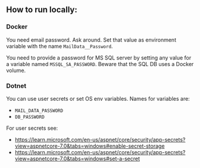 ## How to run locally: 

### Docker
You need email password. Ask around. 
Set that value as environment variable with the name `MailData__Password`.

You need to provide a password for MS SQL server by setting any value for a variable named `MSSQL_SA_PASSWORD`.
Beware that the SQL DB uses a Docker volume.  

### Dotnet
You can use user secrets or set OS env variables. 
Names for variables are: 
- `MAIL_DATA_PASSWORD`
- `DB_PASSWORD`


For user secrets see: 
- https://learn.microsoft.com/en-us/aspnet/core/security/app-secrets?view=aspnetcore-7.0&tabs=windows#enable-secret-storage
- https://learn.microsoft.com/en-us/aspnet/core/security/app-secrets?view=aspnetcore-7.0&tabs=windows#set-a-secret


